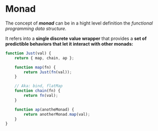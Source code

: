 # Monad

The concept of ***monad*** can be in a hight level definition the *functional programming data structure.* 

It refers into a **single discrete value wrapper** that provides a **set of predictible behaviors that let it interact with other monads:**

```js
function Just(val) {
    return { map, chain, ap };

    function map(fn) {
        return Just(fn(val));
    }

    // Aka: bind, flatMap
    function chain(fn) {
        return fn(val);
    }

    function ap(anotheMonad) {
        return anotherMonad.map(val);
    }
}
```